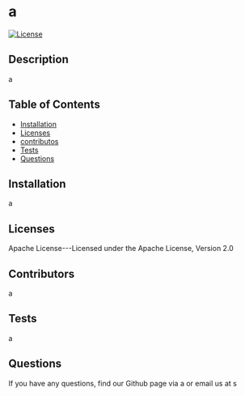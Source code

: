 # a

[![License](https://img.shields.io/badge/License-Apache%202.0-blue.svg)](https://opensource.org/licenses/Apache-2.0)
## Description 
 a

## Table of Contents 
 * [Installation](#installation)
 * [Licenses](#licenses)
 * [contributos](#contributos)
 * [Tests](#tests)
 * [Questions](#questions)

## Installation
a

## Licenses
Apache License---Licensed under the Apache License, Version 2.0 

## Contributors
a

## Tests
a

## Questions
If you have any questions, find our Github page via a or email us at s

